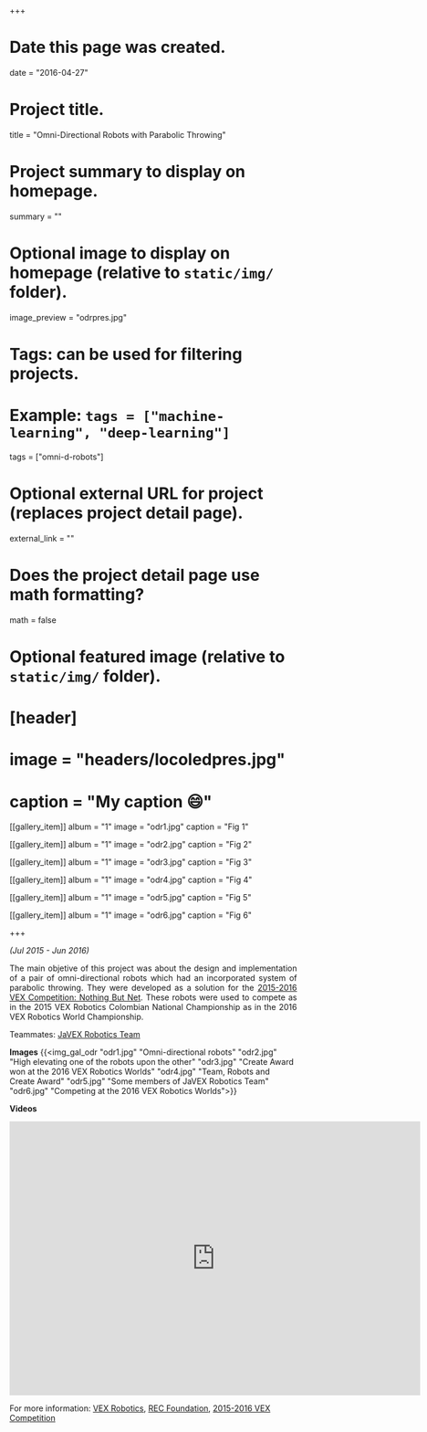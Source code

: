 +++
# Date this page was created.
date = "2016-04-27"

# Project title.
title = "Omni-Directional Robots with Parabolic Throwing"

# Project summary to display on homepage.
summary = ""

# Optional image to display on homepage (relative to `static/img/` folder).
image_preview = "odrpres.jpg"

# Tags: can be used for filtering projects.
# Example: `tags = ["machine-learning", "deep-learning"]`
tags = ["omni-d-robots"]

# Optional external URL for project (replaces project detail page).
external_link = ""

# Does the project detail page use math formatting?
math = false

# Optional featured image (relative to `static/img/` folder).
# [header]
# image = "headers/locoledpres.jpg"
# caption = "My caption :smile:"

[[gallery_item]]
 album = "1"
 image = "odr1.jpg"
 caption = "Fig 1"
    
[[gallery_item]]
 album = "1"
 image = "odr2.jpg"
 caption = "Fig 2"

[[gallery_item]]
 album = "1"
 image = "odr3.jpg"
 caption = "Fig 3"
    
[[gallery_item]]
 album = "1"
 image = "odr4.jpg"
 caption = "Fig 4"
 
[[gallery_item]]
 album = "1"
 image = "odr5.jpg"
 caption = "Fig 5"

[[gallery_item]]
 album = "1"
 image = "odr6.jpg"
 caption = "Fig 6"
 
+++

*(Jul 2015 - Jun 2016)*

<p align="justify">The main objetive of this project was about the design and implementation of a pair of omni-directional robots which had an incorporated system of parabolic throwing. They were developed as a solution for the <a href="https://www.youtube.com/watch?v=A8daR6qBw3M" target="_blank">2015-2016 VEX Competition: Nothing But Net</a>. These robots were used to compete as in the 2015 VEX Robotics Colombian National Championship as in the 2016 VEX Robotics World Championship.</p>

Teammates: [JaVEX Robotics Team](https://www.facebook.com/javexrobotics/)

**Images**
{{<img_gal_odr "odr1.jpg" "Omni-directional robots" "odr2.jpg" "High elevating one of the robots upon the other" "odr3.jpg" "Create Award won at the 2016 VEX Robotics Worlds" "odr4.jpg" "Team, Robots and Create Award" "odr5.jpg" "Some members of JaVEX Robotics Team" "odr6.jpg" "Competing at the 2016 VEX Robotics Worlds">}}

**Videos**

<iframe width="720" height="480" src="https://www.youtube.com/embed/videoseries?list=PLaxonS_z-T1506DeCoT9KfH6xL2BXSTGP" frameborder="0" allow="autoplay; encrypted-media" allowfullscreen></iframe>

For more information: [VEX Robotics](https://www.vexrobotics.com/), [REC Foundation](https://www.roboticseducation.org/), [2015-2016 VEX Competition](https://www.roboticseducation.org/competition-teams/competition-history/vrc-nothing-but-net/)
